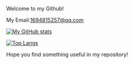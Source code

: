 Welcome to my Github!

My Email:1694815257@qq.com

[![My GitHub stats](https://github-readme-stats.vercel.app/api?username=etheral12138&count_private=true&show_icons=true)](https://github.com/etheral12138/github-readme-stats)

[![Top Langs](github-readme-stats-ashy-three-13.vercel.app/api/top-langs/?username=etheral12138)](https://github.com/etheral12138/github-readme-stats)

Hope you find something useful in my repository!

